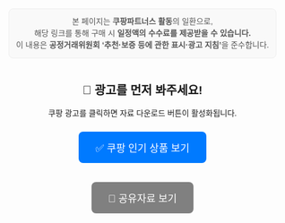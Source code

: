 <!DOCTYPE html>
<html lang="ko">
<head>
  <meta charset="UTF-8">
  <title>광고 시청 후 자료 보기</title>
  <style>
    body {
      font-family: sans-serif;
      text-align: center;
      padding-top: 60px;
    }
    .btn {
      padding: 15px 30px;
      font-size: 18px;
      border: none;
      border-radius: 8px;
      cursor: pointer;
      margin: 10px;
    }
    .ad-button {
      background-color: #007aff;
      color: white;
    }
    .go-button {
      background-color: gray;
      color: white;
    }
    .go-button.active {
      background-color: #28a745;
    }
    .disclosure {
      font-size: 14px;
      color: #555;
      background-color: #f9f9f9;
      border: 1px solid #eee;
      border-radius: 8px;
      padding: 12px;
      width: fit-content;
      margin: 0 auto 40px auto;
      line-height: 1.5;
    }
  </style>
</head>
<body>

  <!-- ✅ 공정위 문구 -->
  <div class="disclosure">
    본 페이지는 <strong>쿠팡파트너스 활동</strong>의 일환으로,<br>
    해당 링크를 통해 구매 시 <strong>일정액의 수수료를 제공받을 수 있습니다.</strong><br>
    이 내용은 <strong>공정거래위원회 ‘추천·보증 등에 관한 표시·광고 지침’</strong>을 준수합니다.
  </div>

  <h2>📢 광고를 먼저 봐주세요!</h2>
  <p>쿠팡 광고를 클릭하면 자료 다운로드 버튼이 활성화됩니다.</p>

  <!-- ✅ 쿠팡 광고 버튼 (a 태그로 교체) -->
  <a id="adLink" href="https://link.coupang.com/a/cGwzg1" target="_blank" rel="noopener noreferrer">
    <button class="btn ad-button" type="button">✅ 쿠팡 인기 상품 보기</button>
  </a>

  <!-- 공유자료 버튼 -->
  <button id="goBtn" class="btn go-button" disabled>📄 공유자료 보기</button>

  <script>
    const adLink = document.getElementById("adLink");
    const goBtn = document.getElementById("goBtn");

    adLink.addEventListener("click", () => {
      // ✅ 광고 클릭 후 바로 활성화
      goBtn.disabled = false;
      goBtn.classList.add("active");

      // ✅ 구글 스프레드시트 링크 연결
      goBtn.onclick = () => {
        window.location.href = "https://docs.google.com/spreadsheets/d/1ZMnoCzsS4JZzUt5gQgiAyF0AtfBK0UKn7kp37umQ0M8/edit?usp=drivesdk";
      };
    });
  </script>

</body>
</html>
